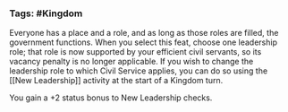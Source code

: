 ### Tags: #Kingdom

Everyone has a place and a role, and as long as those roles are filled, the government functions. When you select this feat, choose one leadership role; that role is now supported by your efficient civil servants, so its vacancy penalty is no longer applicable. If you wish to change the leadership role to which Civil Service applies, you can do so using the [[New Leadership]] activity at the start of a Kingdom turn.  
  
You gain a +2 status bonus to New Leadership checks.